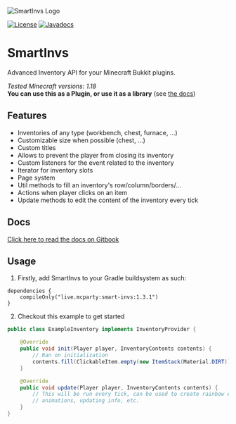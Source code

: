 ![SmartInvs Logo](http://minuskube.fr/img/smart-invs/smart_invs.png)

[![License](https://img.shields.io/github/license/minuskube/smartinvs.svg?style=flat-square)](https://github.com/MinusKube/SmartInvs/blob/master/LICENSE.md)
[![Javadocs](https://img.shields.io/maven-central/v/fr.minuskube.inv/smart-invs.svg?label=javadoc&style=flat-square)](https://javadoc.io/doc/fr.minuskube.inv/smart-invs)

# SmartInvs
Advanced Inventory API for your Minecraft Bukkit plugins.

*Tested Minecraft versions: 1.18*  
**You can use this as a Plugin, or use it as a library** (see [the docs](https://minuskube.gitbook.io/smartinvs/))

## Features
* Inventories of any type (workbench, chest, furnace, ...)
* Customizable size when possible (chest, ...)
* Custom titles
* Allows to prevent the player from closing its inventory
* Custom listeners for the event related to the inventory
* Iterator for inventory slots
* Page system
* Util methods to fill an inventory's row/column/borders/...
* Actions when player clicks on an item
* Update methods to edit the content of the inventory every tick

## Docs
[Click here to read the docs on Gitbook](https://minuskube.gitbook.io/smartinvs/)

## Usage

1. Firstly, add SmartInvs to your Gradle buildsystem as such:
```
dependencies {
    compileOnly("live.mcparty:smart-invs:1.3.1")
}
```

2. Checkout this example to get started
```java
public class ExampleInventory implements InventoryProvider {

    @Override
    public void init(Player player, InventoryContents contents) {
        // Ran on initialization
        contents.fill(ClickableItem.empty(new ItemStack(Material.DIRT)));
    }

    @Override
    public void update(Player player, InventoryContents contents) {
        // This will be run every tick, can be used to create rainbow effects
        // animations, updating info, etc.
    }
}
```